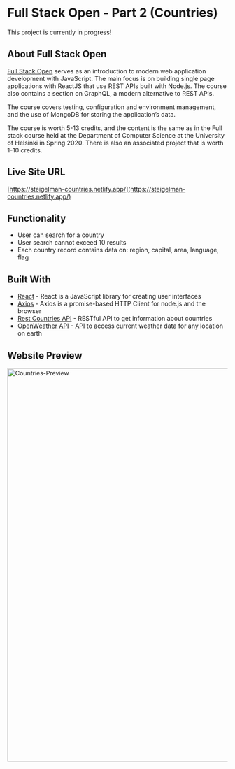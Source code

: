 # Full Stack Open - Part 2 (Countries)

This project is currently in progress!

## About Full Stack Open
[Full Stack Open](https://fullstackopen.com/en/) serves as an introduction to modern web application development with JavaScript. The main focus is on building single page applications with ReactJS that use REST APIs built with Node.js. The course also contains a section on GraphQL, a modern alternative to REST APIs.

The course covers testing, configuration and environment management, and the use of MongoDB for storing the application’s data.

The course is worth 5-13 credits, and the content is the same as in the Full stack course held at the Department of Computer Science at the University of Helsinki in Spring 2020. There is also an associated project that is worth 1-10 credits.

## Live Site URL
[https://steigelman-countries.netlify.app/](https://steigelman-countries.netlify.app/)

## Functionality
* User can search for a country 
* User search cannot exceed 10 results
* Each country record contains data on: region, capital, area, language, flag

## Built With
* [React](https://reactjs.org/) - React is a JavaScript library for creating user interfaces
* [Axios](https://axios-http.com/docs/intro) - Axios is a promise-based HTTP Client for node.js and the browser
* [Rest Countries API](https://restcountries.com/) - RESTful API to get information about countries
* [OpenWeather API](https://openweathermap.org/) - API to access current weather data for any location on earth

## Website Preview
<img width="900" alt="Countries-Preview" src="https://user-images.githubusercontent.com/65603938/161616323-b411d6d4-1f2a-4ae4-9076-06216210f7db.png">
